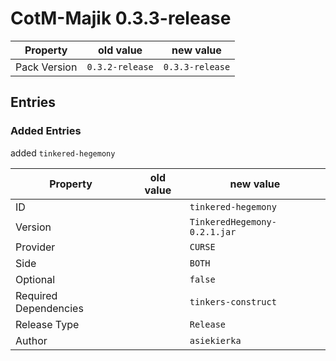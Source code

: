 # CotM-Majik 0.3.3-release

Property | old value | new value
---|---|---
Pack Version | `0.3.2-release` | `0.3.3-release`


## Entries

### Added Entries

added `tinkered-hegemony`

Property | old value | new value
---|---|---
ID |  | `tinkered-hegemony`
Version |  | `TinkeredHegemony-0.2.1.jar`
Provider |  | `CURSE`
Side |  | `BOTH`
Optional |  | `false`
Required Dependencies |  | `tinkers-construct`
Release Type |  | `Release`
Author |  | `asiekierka`







